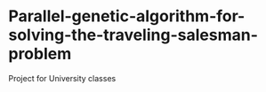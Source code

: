 # Parallel-genetic-algorithm-for-solving-the-traveling-salesman-problem
Project for University classes
